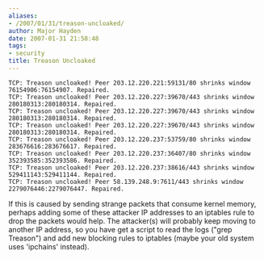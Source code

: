 ```yaml
---
aliases:
- /2007/01/31/treason-uncloaked/
author: Major Hayden
date: 2007-01-31 21:58:48
tags:
- security
title: Treason Uncloaked
---
```


```
TCP: Treason uncloaked! Peer 203.12.220.221:59131/80 shrinks window
76154906:76154907. Repaired.
TCP: Treason uncloaked! Peer 203.12.220.227:39670/443 shrinks window
280180313:280180314. Repaired.
TCP: Treason uncloaked! Peer 203.12.220.227:39670/443 shrinks window
280180313:280180314. Repaired.
TCP: Treason uncloaked! Peer 203.12.220.227:39670/443 shrinks window
280180313:280180314. Repaired.
TCP: Treason uncloaked! Peer 203.12.220.237:53759/80 shrinks window
283676616:283676617. Repaired.
TCP: Treason uncloaked! Peer 203.12.220.237:36407/80 shrinks window
352393585:352393586. Repaired.
TCP: Treason uncloaked! Peer 203.12.220.237:38616/443 shrinks window
529411143:529411144. Repaired.
TCP: Treason uncloaked! Peer 58.139.248.9:7611/443 shrinks window
2279076446:2279076447. Repaired.
```

If this is caused by sending strange packets that consume kernel memory, perhaps adding some of these attacker IP addresses to an iptables rule to drop the packets would help. The attacker(s) will probably keep moving to another IP address, so you have get a script to read the logs ("grep Treason") and add new blocking rules to iptables (maybe your old system uses 'ipchains' instead).